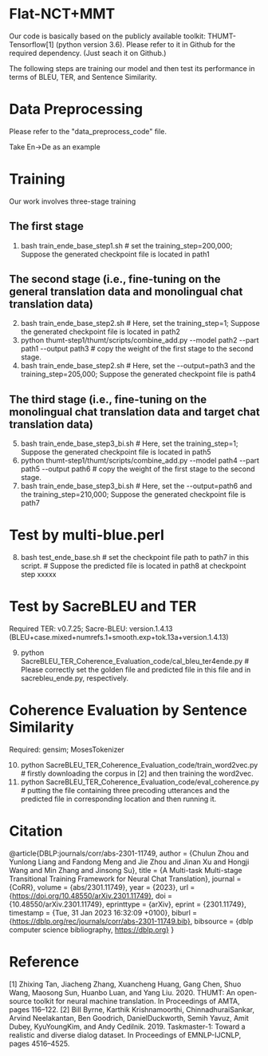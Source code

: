 # Flat-NCT+MMT
Our code is basically based on the publicly available toolkit: THUMT-Tensorflow[1] (python version 3.6). Please refer to it in Github for the required dependency. (Just seach it on Github.)

The following steps are training our model and then test its performance in terms of BLEU, TER, and Sentence Similarity.

# Data Preprocessing
Please refer to the "data_preprocess_code" file.

Take En->De as an example
# Training

Our work involves three-stage training
## The first stage
1) bash train_ende_base_step1.sh # set the training_step=200,000; Suppose the generated checkpoint file is located in path1

## The second stage (i.e., fine-tuning on the general translation data and monolingual chat translation data)
2) bash train_ende_base_step2.sh # Here, set the training_step=1; Suppose the generated checkpoint file is located in path2
3) python thumt-step1/thumt/scripts/combine_add.py --model path2 --part path1 --output path3  # copy the weight of the first stage to the second stage.
4) bash train_ende_base_step2.sh # Here, set the --output=path3 and the training_step=205,000; Suppose the generated checkpoint file is path4


## The third stage (i.e., fine-tuning on the monolingual chat translation data and target chat translation data)
5) bash train_ende_base_step3_bi.sh # Here, set the training_step=1; Suppose the generated checkpoint file is located in path5
6) python thumt-step1/thumt/scripts/combine_add.py --model path4 --part path5 --output path6  # copy the weight of the first stage to the second stage.
7) bash train_ende_base_step3_bi.sh # Here, set the --output=path6 and the training_step=210,000; Suppose the generated checkpoint file is path7


# Test by multi-blue.perl
8) bash test_ende_base.sh # set the checkpoint file path to path7 in this script. # Suppose the predicted file is located in path8 at checkpoint step xxxxx

# Test by SacreBLEU and TER
Required TER: v0.7.25; Sacre-BLEU: version.1.4.13 (BLEU+case.mixed+numrefs.1+smooth.exp+tok.13a+version.1.4.13)

9) python SacreBLEU_TER_Coherence_Evaluation_code/cal_bleu_ter4ende.py # Please correctly set the golden file and predicted file in this file and in sacrebleu_ende.py, respectively.


# Coherence Evaluation by Sentence Similarity
Required: gensim; MosesTokenizer

10) python SacreBLEU_TER_Coherence_Evaluation_code/train_word2vec.py # firstly downloading the corpus in [2] and then training the word2vec.
11) python SacreBLEU_TER_Coherence_Evaluation_code/eval_coherence.py # putting the file containing three precoding utterances and the predicted file in corresponding location and then running it.


# Citation
@article{DBLP:journals/corr/abs-2301-11749,
  author    = {Chulun Zhou and
               Yunlong Liang and
               Fandong Meng and
               Jie Zhou and
               Jinan Xu and
               Hongji Wang and
               Min Zhang and
               Jinsong Su},
  title     = {A Multi-task Multi-stage Transitional Training Framework for Neural
               Chat Translation},
  journal   = {CoRR},
  volume    = {abs/2301.11749},
  year      = {2023},
  url       = {https://doi.org/10.48550/arXiv.2301.11749},
  doi       = {10.48550/arXiv.2301.11749},
  eprinttype = {arXiv},
  eprint    = {2301.11749},
  timestamp = {Tue, 31 Jan 2023 16:32:09 +0100},
  biburl    = {https://dblp.org/rec/journals/corr/abs-2301-11749.bib},
  bibsource = {dblp computer science bibliography, https://dblp.org}
}


# Reference
[1] Zhixing Tan, Jiacheng Zhang, Xuancheng Huang, Gang Chen, Shuo Wang, Maosong Sun, Huanbo Luan, and Yang Liu. 2020. THUMT: An open-source toolkit for neural machine translation. In Proceedings of AMTA, pages 116–122.
[2] Bill Byrne, Karthik Krishnamoorthi, ChinnadhuraiSankar, Arvind Neelakantan, Ben Goodrich, DanielDuckworth, Semih Yavuz, Amit Dubey, KyuYoungKim, and Andy Cedilnik. 2019. Taskmaster-1: Toward a realistic and diverse dialog dataset. In Proceedings of EMNLP-IJCNLP, pages 4516–4525.
